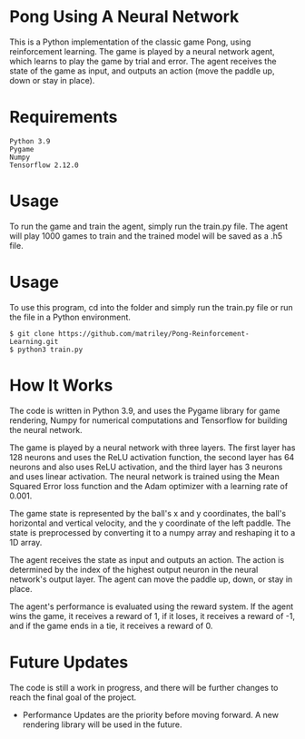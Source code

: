 # Pong Using A Neural Network
This is a Python implementation of the classic game Pong, using reinforcement learning. The game is played by a neural network agent, which learns to play the game by trial and error. The agent receives the state of the game as input, and outputs an action (move the paddle up, down or stay in place).

# Requirements
```
Python 3.9
Pygame
Numpy
Tensorflow 2.12.0
```
# Usage
To run the game and train the agent, simply run the train.py file. The agent will play 1000 games to train and the trained model will be saved as a .h5 file.

# Usage
To use this program, cd into the folder and simply run the train.py file or run the file in a Python environment.
```
$ git clone https://github.com/matriley/Pong-Reinforcement-Learning.git
$ python3 train.py
```

# How It Works
The code is written in Python 3.9, and uses the Pygame library for game rendering, Numpy for numerical computations and Tensorflow for building the neural network.

The game is played by a neural network with three layers. The first layer has 128 neurons and uses the ReLU activation function, the second layer has 64 neurons and also uses ReLU activation, and the third layer has 3 neurons and uses linear activation. The neural network is trained using the Mean Squared Error loss function and the Adam optimizer with a learning rate of 0.001.

The game state is represented by the ball's x and y coordinates, the ball's horizontal and vertical velocity, and the y coordinate of the left paddle. The state is preprocessed by converting it to a numpy array and reshaping it to a 1D array.

The agent receives the state as input and outputs an action. The action is determined by the index of the highest output neuron in the neural network's output layer. The agent can move the paddle up, down, or stay in place.

The agent's performance is evaluated using the reward system. If the agent wins the game, it receives a reward of 1, if it loses, it receives a reward of -1, and if the game ends in a tie, it receives a reward of 0.

# Future Updates
The code is still a work in progress, and there will be further changes to reach the final goal of the project. 

* Performance Updates are the priority before moving forward. A new rendering library will be used in the future. 

